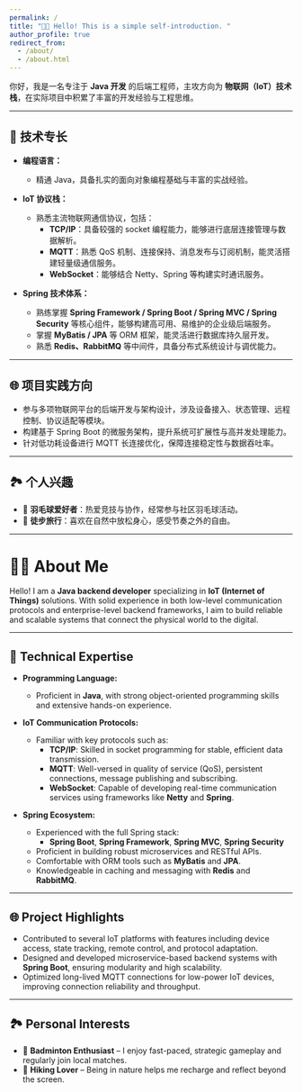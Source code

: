 ```yaml
---
permalink: /
title: "👨‍💻 Hello! This is a simple self-introduction. "
author_profile: true
redirect_from: 
  - /about/
  - /about.html
---
```


你好，我是一名专注于 **Java 开发** 的后端工程师，主攻方向为 **物联网（IoT）技术栈**，在实际项目中积累了丰富的开发经验与工程思维。

---

## 💼 技术专长

- **编程语言：**  
  - 精通 Java，具备扎实的面向对象编程基础与丰富的实战经验。
  
- **IoT 协议栈：**  
  - 熟悉主流物联网通信协议，包括：
    - **TCP/IP**：具备较强的 socket 编程能力，能够进行底层连接管理与数据解析。
    - **MQTT**：熟悉 QoS 机制、连接保持、消息发布与订阅机制，能灵活搭建轻量级通信服务。
    - **WebSocket**：能够结合 Netty、Spring 等构建实时通讯服务。
  
- **Spring 技术体系：**  
  - 熟练掌握 **Spring Framework / Spring Boot / Spring MVC / Spring Security** 等核心组件，能够构建高可用、易维护的企业级后端服务。
  - 掌握 **MyBatis / JPA** 等 ORM 框架，能灵活进行数据库持久层开发。
  - 熟悉 **Redis、RabbitMQ** 等中间件，具备分布式系统设计与调优能力。

---

## 🌐 项目实践方向

- 参与多项物联网平台的后端开发与架构设计，涉及设备接入、状态管理、远程控制、协议适配等模块。
- 构建基于 Spring Boot 的微服务架构，提升系统可扩展性与高并发处理能力。
- 针对低功耗设备进行 MQTT 长连接优化，保障连接稳定性与数据吞吐率。

---

## 🏞️ 个人兴趣

- 🏸 **羽毛球爱好者**：热爱竞技与协作，经常参与社区羽毛球活动。
- 🚶 **徒步旅行**：喜欢在自然中放松身心，感受节奏之外的自由。

---



# 👨‍💻 About Me

Hello! I am a **Java backend developer** specializing in **IoT (Internet of Things)** solutions. With solid experience in both low-level communication protocols and enterprise-level backend frameworks, I aim to build reliable and scalable systems that connect the physical world to the digital.

---

## 💼 Technical Expertise

- **Programming Language:**
  - Proficient in **Java**, with strong object-oriented programming skills and extensive hands-on experience.

- **IoT Communication Protocols:**
  - Familiar with key protocols such as:
    - **TCP/IP**: Skilled in socket programming for stable, efficient data transmission.
    - **MQTT**: Well-versed in quality of service (QoS), persistent connections, message publishing and subscribing.
    - **WebSocket**: Capable of developing real-time communication services using frameworks like **Netty** and **Spring**.

- **Spring Ecosystem:**
  - Experienced with the full Spring stack:
    - **Spring Boot**, **Spring Framework**, **Spring MVC**, **Spring Security**
  - Proficient in building robust microservices and RESTful APIs.
  - Comfortable with ORM tools such as **MyBatis** and **JPA**.
  - Knowledgeable in caching and messaging with **Redis** and **RabbitMQ**.

---

## 🌐 Project Highlights

- Contributed to several IoT platforms with features including device access, state tracking, remote control, and protocol adaptation.
- Designed and developed microservice-based backend systems with **Spring Boot**, ensuring modularity and high scalability.
- Optimized long-lived MQTT connections for low-power IoT devices, improving connection reliability and throughput.

---

## 🏞️ Personal Interests

- 🏸 **Badminton Enthusiast** – I enjoy fast-paced, strategic gameplay and regularly join local matches.
- 🚶 **Hiking Lover** – Being in nature helps me recharge and reflect beyond the screen.